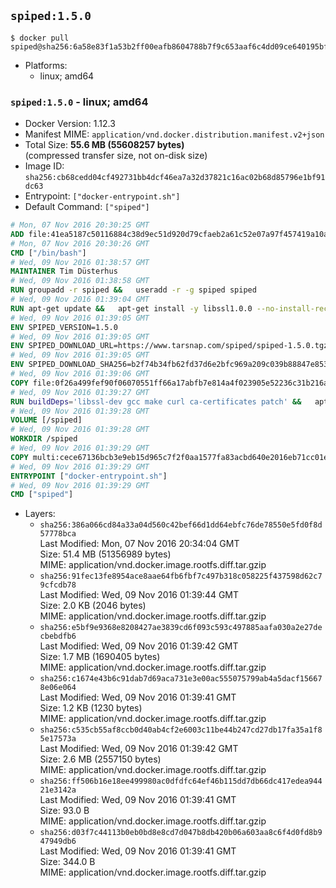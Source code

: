 ## `spiped:1.5.0`

```console
$ docker pull spiped@sha256:6a58e83f1a53b2ff00eafb8604788b7f9c653aaf6c4dd09ce640195bfc3a52a1
```

-	Platforms:
	-	linux; amd64

### `spiped:1.5.0` - linux; amd64

-	Docker Version: 1.12.3
-	Manifest MIME: `application/vnd.docker.distribution.manifest.v2+json`
-	Total Size: **55.6 MB (55608257 bytes)**  
	(compressed transfer size, not on-disk size)
-	Image ID: `sha256:cb68cedd04cf492731bb4dcf46ea7a32d37821c16ac02b68d85796e1bf91dc63`
-	Entrypoint: `["docker-entrypoint.sh"]`
-	Default Command: `["spiped"]`

```dockerfile
# Mon, 07 Nov 2016 20:30:25 GMT
ADD file:41ea5187c50116884c38d9ec51d920d79cfaeb2a61c52e07a97f457419a10a4f in / 
# Mon, 07 Nov 2016 20:30:26 GMT
CMD ["/bin/bash"]
# Wed, 09 Nov 2016 01:38:57 GMT
MAINTAINER Tim Düsterhus
# Wed, 09 Nov 2016 01:38:58 GMT
RUN groupadd -r spiped &&	useradd -r -g spiped spiped
# Wed, 09 Nov 2016 01:39:04 GMT
RUN apt-get update &&	apt-get install -y libssl1.0.0 --no-install-recommends &&	rm -rf /var/lib/apt/lists/*
# Wed, 09 Nov 2016 01:39:05 GMT
ENV SPIPED_VERSION=1.5.0
# Wed, 09 Nov 2016 01:39:05 GMT
ENV SPIPED_DOWNLOAD_URL=https://www.tarsnap.com/spiped/spiped-1.5.0.tgz
# Wed, 09 Nov 2016 01:39:05 GMT
ENV SPIPED_DOWNLOAD_SHA256=b2f74b34fb62fd37d6e2bfc969a209c039b88847e853a49e91768dec625facd7
# Wed, 09 Nov 2016 01:39:06 GMT
COPY file:0f26a499fef90f06070551ff66a17abfb7e814a4f023905e52236c31b216a7bb in /0001-Fix-docker-stop-issue.patch 
# Wed, 09 Nov 2016 01:39:27 GMT
RUN buildDeps='libssl-dev gcc make curl ca-certificates patch' &&	apt-get update && apt-get install -y $buildDeps --no-install-recommends &&	rm -rf /var/lib/apt/lists/* &&	curl -fsSL "$SPIPED_DOWNLOAD_URL" -o spiped.tar.gz &&	echo "$SPIPED_DOWNLOAD_SHA256 spiped.tar.gz" |sha256sum -c - &&	mkdir -p /usr/local/src/spiped &&	tar xzf "spiped.tar.gz" -C /usr/local/src/spiped --strip-components=1 &&	rm "spiped.tar.gz" &&	patch -p1 -d /usr/local/src/spiped/ < /0001-Fix-docker-stop-issue.patch &&	make -C /usr/local/src/spiped &&	make -C /usr/local/src/spiped install &&	rm -rf /usr/local/src/spiped &&	apt-get purge -y --auto-remove $buildDeps
# Wed, 09 Nov 2016 01:39:28 GMT
VOLUME [/spiped]
# Wed, 09 Nov 2016 01:39:28 GMT
WORKDIR /spiped
# Wed, 09 Nov 2016 01:39:29 GMT
COPY multi:cece67136bcb3e9eb15d965c7f2f0aa1577fa83acbd640e2016eb71cc01e0cfa in /usr/local/bin/ 
# Wed, 09 Nov 2016 01:39:29 GMT
ENTRYPOINT ["docker-entrypoint.sh"]
# Wed, 09 Nov 2016 01:39:29 GMT
CMD ["spiped"]
```

-	Layers:
	-	`sha256:386a066cd84a33a04d560c42bef66d1dd64ebfc76de78550e5fd0f8d57778bca`  
		Last Modified: Mon, 07 Nov 2016 20:34:04 GMT  
		Size: 51.4 MB (51356989 bytes)  
		MIME: application/vnd.docker.image.rootfs.diff.tar.gzip
	-	`sha256:91fec13fe8954ace8aae64fb6fbf7c497b318c058225f437598d62c79cfcdb78`  
		Last Modified: Wed, 09 Nov 2016 01:39:44 GMT  
		Size: 2.0 KB (2046 bytes)  
		MIME: application/vnd.docker.image.rootfs.diff.tar.gzip
	-	`sha256:e5bf9e9368e8208427ae3839cd6f093c593c497885aafa030a2e27decbebdfb6`  
		Last Modified: Wed, 09 Nov 2016 01:39:42 GMT  
		Size: 1.7 MB (1690405 bytes)  
		MIME: application/vnd.docker.image.rootfs.diff.tar.gzip
	-	`sha256:c1674e43b6c91dab7d69aca731e3e00ac555075799ab4a5dacf156678e06e064`  
		Last Modified: Wed, 09 Nov 2016 01:39:41 GMT  
		Size: 1.2 KB (1230 bytes)  
		MIME: application/vnd.docker.image.rootfs.diff.tar.gzip
	-	`sha256:c535cb55af8ccb0d40ab4cf2e6003c11be44b247cd27db17fa35a1f85e17573a`  
		Last Modified: Wed, 09 Nov 2016 01:39:42 GMT  
		Size: 2.6 MB (2557150 bytes)  
		MIME: application/vnd.docker.image.rootfs.diff.tar.gzip
	-	`sha256:ff506b16e18ee499980ac0dfdfc64ef46b115dd7db66dc417edea94421e3142a`  
		Last Modified: Wed, 09 Nov 2016 01:39:41 GMT  
		Size: 93.0 B  
		MIME: application/vnd.docker.image.rootfs.diff.tar.gzip
	-	`sha256:d03f7c44113b0eb0bd8e8cd7d047b8db420b06a603aa8c6f4d0fd8b947949db6`  
		Last Modified: Wed, 09 Nov 2016 01:39:41 GMT  
		Size: 344.0 B  
		MIME: application/vnd.docker.image.rootfs.diff.tar.gzip
